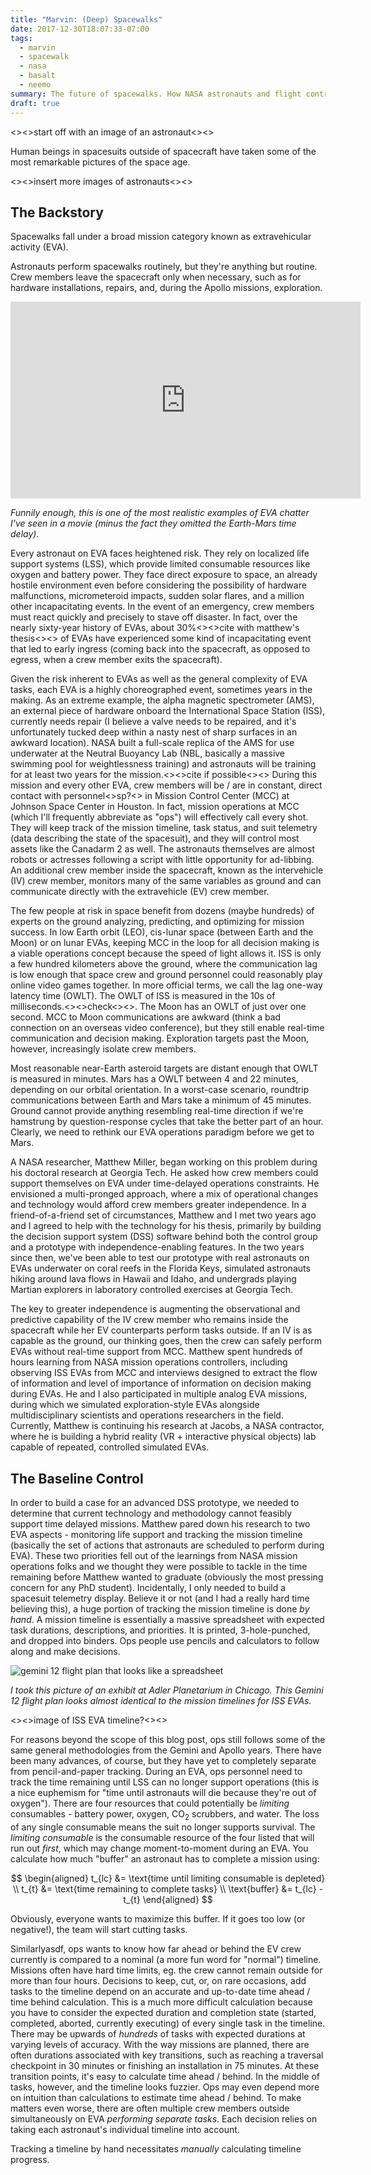 ```yaml
---
title: "Marvin: (Deep) Spacewalks"
date: 2017-12-30T18:07:33-07:00
tags:
  - marvin
  - spacewalk
  - nasa
  - basalt
  - neemo
summary: The future of spacewalks. How NASA astronauts and flight controllers manage EVAs, and the software we're building to support them on Mars and beyond.
draft: true
---
```


<><>start off with an image of an astronaut<><>

Human beings in spacesuits outside of spacecraft have taken some of the most remarkable pictures of the space age.

<><>insert more images of astronauts<><>

## The Backstory

Spacewalks fall under a broad mission category known as extravehicular activity (EVA).

Astronauts perform spacewalks routinely, but they're anything but routine. Crew members leave the spacecraft only when necessary, such as for hardware installations, repairs, and, during the Apollo missions, exploration.

<iframe width="560" height="315" src="https://www.youtube.com/embed/wbAF1EExpek?rel=0" frameborder="0" gesture="media" allow="encrypted-media" allowfullscreen></iframe>

_Funnily enough, this is one of the most realistic examples of EVA chatter I've seen in a movie (minus the fact they omitted the Earth-Mars time delay)._

Every astronaut on EVA faces heightened risk. They rely on localized life support systems (LSS), which provide limited consumable resources like oxygen and battery power. They face direct exposure to space, an already hostile environment even before considering the possibility of hardware malfunctions, micrometeroid impacts, sudden solar flares, and a million other incapacitating events. In the event of an emergency, crew members must react quickly and precisely to stave off disaster. In fact, over the nearly sixty-year history of EVAs, about 30%<><>cite with matthew's thesis<><> of EVAs have experienced some kind of incapacitating event that led to early ingress (coming back into the spacecraft, as opposed to egress, when a crew member exits the spacecraft).

Given the risk inherent to EVAs as well as the general complexity of EVA tasks, each EVA is a highly choreographed event, sometimes years in the making. As an extreme example, the alpha magnetic spectrometer (AMS), an external piece of hardware onboard the International Space Station (ISS), currently needs repair (I believe a valve needs to be repaired, and it's unfortunately tucked deep within a nasty nest of sharp surfaces in an awkward location). NASA built a full-scale replica of the AMS for use underwater at the Neutral Buoyancy Lab (NBL, basically a massive swimming pool for weightlessness training) and astronauts will be training for at least two years for the mission.<><>cite if possible<><> During this mission and every other EVA, crew members will be / are in constant, direct contact with personnel<>sp?<> in Mission Control Center (MCC) at Johnson Space Center in Houston. In fact, mission operations at MCC (which I'll frequently abbreviate as "ops") will effectively call every shot. They will keep track of the mission timeline, task status, and suit telemetry (data describing the state of the spacesuit), and they will control most assets like the Canadarm 2 as well. The astronauts themselves are almost robots or actresses following a script with little opportunity for ad-libbing. An additional crew member inside the spacecraft, known as the intervehicle (IV) crew member, monitors many of the same variables as ground and can communicate directly with the extravehicle (EV) crew member.

The few people at risk in space benefit from dozens (maybe hundreds) of experts on the ground analyzing, predicting, and optimizing for mission success. In low Earth orbit (LEO), cis-lunar space (between Earth and the Moon) or on lunar EVAs, keeping MCC in the loop for all decision making is a viable operations concept because the speed of light allows it. ISS is only a few hundred kilometers above the ground, where the communication lag is low enough that space crew and ground personnel could reasonably play online video games together. In more official terms, we call the lag one-way latency time (OWLT). The OWLT of ISS is measured in the 10s of milliseconds.<><>check<><>. The Moon has an OWLT of just over one second. MCC to Moon communications are awkward (think a bad connection on an overseas video conference), but they still enable real-time communication and decision making. Exploration targets past the Moon, however, increasingly isolate crew members.

Most reasonable near-Earth asteroid targets are distant enough that OWLT is measured in minutes. Mars has a OWLT between 4 and 22 minutes, depending on our orbital orientation. In a worst-case scenario, roundtrip communications between Earth and Mars take a minimum of 45 minutes. Ground cannot provide anything resembling real-time direction if we're hamstrung by question-response cycles that take the better part of an hour. Clearly, we need to rethink our EVA operations paradigm before we get to Mars.

A NASA researcher, Matthew Miller, began working on this problem during his doctoral research at Georgia Tech. He asked how crew members could support themselves on EVA under time-delayed operations constraints. He envisioned a multi-pronged approach, where a mix of operational changes and technology would afford crew members greater independence. In a friend-of-a-friend set of circumstances, Matthew and I met two years ago and I agreed to help with the technology for his thesis, primarily by building the decision support system (DSS) software behind both the control group and a prototype with independence-enabling features. In the two years since then, we've been able to test our prototype with real astronauts on EVAs underwater on coral reefs in the Florida Keys, simulated astronauts hiking around lava flows in Hawaii and Idaho, and undergrads playing Martian explorers in laboratory controlled exercises at Georgia Tech.

The key to greater independence is augmenting the observational and predictive capability of the IV crew member who remains inside the spacecraft while her EV counterparts perform tasks outside. If an IV is as capable as the ground, our thinking goes, then the crew can safely perform EVAs without real-time support from MCC. Matthew spent hundreds of hours learning from NASA mission operations controllers, including observing ISS EVAs from MCC and interviews designed to extract the flow of information and level of importance of information on decision making during EVAs. He and I also participated in multiple analog EVA missions, during which we simulated exploration-style EVAs alongside multidisciplinary scientists and operations researchers in the field. Currently, Matthew is continuing his research at Jacobs, a NASA contractor, where he is building a hybrid reality (VR + interactive physical objects) lab capable of repeated, controlled simulated EVAs.

## The Baseline Control

In order to build a case for an advanced DSS prototype, we needed to determine that current technology and methodology cannot feasibly support time delayed missions. Matthew pared down his research to two EVA aspects - monitoring life support and tracking the mission timeline (basically the set of actions that astronauts are scheduled to perform during EVA). These two priorities fell out of the learnings from NASA mission operations folks and we thought they were possible to tackle in the time remaining before Matthew wanted to graduate (obviously the most pressing concern for any PhD student). Incidentally, I only needed to build a spacesuit telemetry display. Believe it or not (and I had a really hard time believing this), a huge portion of tracking the mission timeline is done _by hand_. A mission timeline is essentially a massive spreadsheet with expected task durations, descriptions, and priorities. It is printed, 3-hole-punched, and dropped into binders. Ops people use pencils and calculators to follow along and make decisions.

![gemini 12 flight plan that looks like a spreadsheet](gemini_12_flight_plan.jpg)

_I took this picture of an exhibit at Adler Planetarium in Chicago. This Gemini 12 flight plan looks almost identical to the mission timelines for ISS EVAs._

<><>image of ISS EVA timeline?<><>

For reasons beyond the scope of this blog post, ops still follows some of the same general methodologies from the Gemini and Apollo years. There have been many advances, of course, but they have yet to completely separate from pencil-and-paper tracking. During an EVA, ops personnel need to track the time remaining until LSS can no longer support operations (this is a nice euphemism for "time until astronauts will die because they're out of oxygen"). There are four resources that could potentially be _limiting_ consumables - battery power, oxygen, CO<sub>2</sub> scrubbers, and water. The loss of any single consumable means the suit no longer supports survival. The _limiting consumable_ is the consumable resource of the four listed that will run out _first_, which may change moment-to-moment during an EVA. You calculate how much "buffer" an astronaut has to complete a mission using:

$$
\begin{aligned}
t_{lc} &= \text{time until limiting consumable is depleted} \\
t_{t} &= \text{time remaining to complete tasks} \\
\text{buffer} &= t_{lc} - t_{t}
\end{aligned}
$$

Obviously, everyone wants to maximize this buffer. If it goes too low (or negative!), the team will start cutting tasks.

Similarlyasdf, ops wants to know how far ahead or behind the EV crew currently is compared to a nominal (a more fun word for "normal") timeline. Missions often have hard time limits, eg. the crew cannot remain outside for more than four hours. Decisions to keep, cut, or, on rare occasions, add tasks to the timeline depend on an accurate and up-to-date time ahead / time behind calculation. This is a much more difficult calculation because you have to consider the expected duration and completion state (started, completed, aborted, currently executing) of every single task in the timeline. There may be upwards of _hundreds_ of tasks with expected durations at varying levels of accuracy. With the way missions are planned, there are often durations associated with key transitions, such as reaching a traversal checkpoint in 30 minutes or finishing an installation in 75 minutes. At these transition points, it's easy to calculate time ahead / behind. In the middle of tasks, however, and the timeline looks fuzzier. Ops may even depend more on intuition than calculations to estimate time ahead / behind. To make matters even worse, there are often multiple crew members outside simultaneously on EVA _performing separate tasks_. Each decision relies on taking each astronaut's individual timeline into account.

Tracking a timeline by hand necessitates _manually_ calculating timeline progress.
